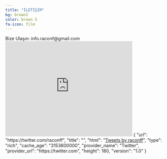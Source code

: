 ```yaml
---
title: "İLETİŞİM"
bg: brown2
color: brown 5
fa-icon: film
---
```


<html>
<body>
  <p> Bize Ulaşın:
  info.raconf@gmail.com

<iframe src="https://www.google.com/maps/embed?pb=!1m18!1m12!1m3!1d1670.6331769637322!2d30.33060320815659!3d40.74144322327078!2m3!1f0!2f0!3f0!3m2!1i1024!2i768!4f13.1!3m3!1m2!1s0x0%3A0xd137aeed787a84c8!2sSakarya+Kongre+Ve+E%C4%9Fitim+Mer.!5e0!3m2!1str!2str!4v1477273493980" width="400" height="300" frameborder="0" style="border:0" allowfullscreen></iframe>
 {
  "url": "https://twitter.com/raconff",
  "title": "",
  "html": "<a class=\"twitter-timeline\" href=\"https://twitter.com/raconff\">Tweets by raconff</a><script async src=\"//platform.twitter.com/widgets.js\" charset=\"utf-8\"></script>",
  "type": "rich",
  "cache_age": "3153600000",
  "provider_name": "Twitter",
  "provider_url": "https://twitter.com",
  "height": 180,
  "version": "1.0"
 }
</p>
</body>
</html>

